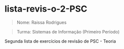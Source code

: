 # lista-revis-o-2-PSC
> Nome: Raissa Rodrigues

> Turma: Sistemas de Informação (Primeiro Período)

Segunda lista de exercícios de revisão de PSC - Teoria

